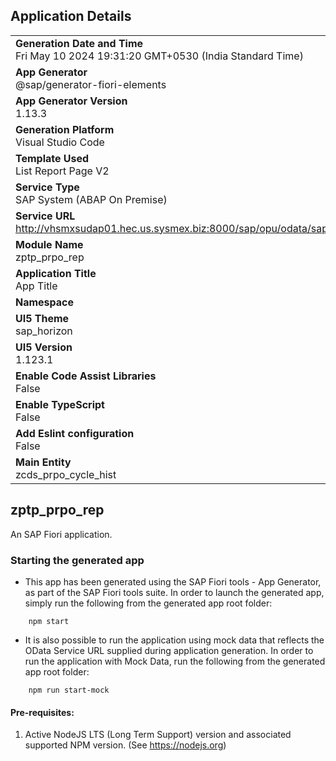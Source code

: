 ## Application Details
|               |
| ------------- |
|**Generation Date and Time**<br>Fri May 10 2024 19:31:20 GMT+0530 (India Standard Time)|
|**App Generator**<br>@sap/generator-fiori-elements|
|**App Generator Version**<br>1.13.3|
|**Generation Platform**<br>Visual Studio Code|
|**Template Used**<br>List Report Page V2|
|**Service Type**<br>SAP System (ABAP On Premise)|
|**Service URL**<br>http://vhsmxsudap01.hec.us.sysmex.biz:8000/sap/opu/odata/sap/ZPTP_PRPO_CYCLE_CDS_SRV
|**Module Name**<br>zptp_prpo_rep|
|**Application Title**<br>App Title|
|**Namespace**<br>|
|**UI5 Theme**<br>sap_horizon|
|**UI5 Version**<br>1.123.1|
|**Enable Code Assist Libraries**<br>False|
|**Enable TypeScript**<br>False|
|**Add Eslint configuration**<br>False|
|**Main Entity**<br>zcds_prpo_cycle_hist|

## zptp_prpo_rep

An SAP Fiori application.

### Starting the generated app

-   This app has been generated using the SAP Fiori tools - App Generator, as part of the SAP Fiori tools suite.  In order to launch the generated app, simply run the following from the generated app root folder:

```
    npm start
```

- It is also possible to run the application using mock data that reflects the OData Service URL supplied during application generation.  In order to run the application with Mock Data, run the following from the generated app root folder:

```
    npm run start-mock
```

#### Pre-requisites:

1. Active NodeJS LTS (Long Term Support) version and associated supported NPM version.  (See https://nodejs.org)


